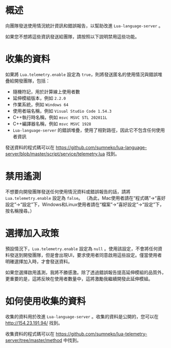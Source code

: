 # 概述

向團隊發送使用情況統計資訊和錯誤報告，以幫助改進 `Lua-language-server` 。

如果您不想將這些資訊發送給團隊，請按照以下説明禁用這些功能。

# 收集的資料

如果將 `Lua.telemetry.enable` 設定為 `true`，則將發送匿名的使用情況與錯誤堆疊給開發團隊，包括：

* 隨機符記，用於計算線上使用者數
* 延伸模組版本，例如 `2.2.0`
* 作業系統，例如 `Windows 64`
* 使用者端名稱，例如 `Visual Studio Code 1.54.3`
* C++執行時名稱，例如 `msvc MSVC STL 202011L`
* C++編譯器名稱，例如 `msvc MSVC 1928`
* `Lua-language-server` 的錯誤堆疊，使用了相對路徑，因此它不包含任何使用者資訊

發送資料的程式碼可以在 https://github.com/sumneko/lua-language-server/blob/master/script/service/telemetry.lua 找到。

# 禁用遙測

不想要向開發團隊發送任何使用情況資料或錯誤報告的話，請將 `Lua.telemetry.enable` 設定為 `false`。 （為此，Mac使用者請在“程式碼”->“喜好設定”->“設定”下，Windows和Linux使用者請在“檔案”->“喜好設定”->“設定”下，按名稱搜尋。）

# 選擇加入政策

預設情況下，``Lua.telemetry.enable`` 設定為 ``null`` 。使用該設定，不會將任何資料發送到開發團隊，但是會出現UI，要求使用者同意啟用這些設定。僅當使用者明確選擇加入時，才會發送資料。

如果您選擇啟用遙測，我將不勝感激。除了透過錯誤報告提高延伸模組的品質外，更重要的是，這將反映在使用者數量中，這將激勵我繼續開發此延伸模組。

# 如何使用收集的資料

收集的資料用於改進 `Lua-language-server` 。收集的資料是公開的，您可以在 http://154.23.191.94/ 找到。

收集資料的程式碼可以在 https://github.com/sumneko/lua-telemetry-server/tree/master/method 中找到。